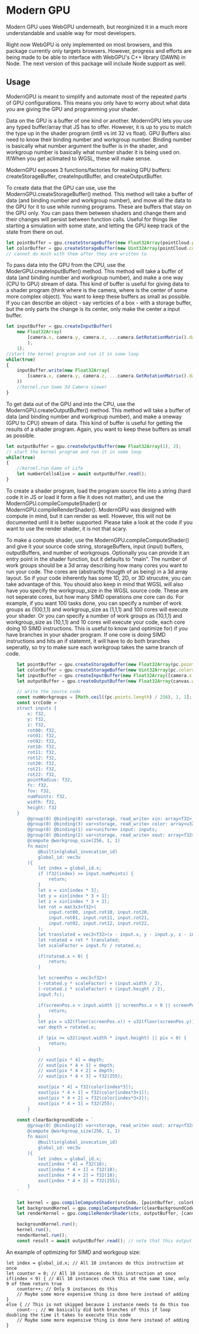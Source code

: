 # Modern GPU

Modern GPU uses WebGPU underneath, but reorginized it in a much more understandable and usable way for most developers.

Right now WebGPU is only implemented on most browsers, and this package currently only targets browsers. However, progress and efforts are being made to be able to interface with WebGPU's C++ library (DAWN) in Node. The next version of this package will include Node support as well.

## Usage

ModernGPU is meant to simplify and automate most of the repeated parts of GPU configurations. This means you only have to worry about what data you are giving the GPU and programming your shader.

Data on the GPU is a buffer of one kind or another. ModernGPU lets you use any typed buffer/array that JS has to offer. However, it is up to you to match the type up in the shader program (int8 vs int 32 vs float). GPU Buffers also need to know their binding number and workgroup number. Binding number is basically what number argument the buffer is in the shader, and workgroup number is basically what number shader it is being used on. If/When you get aclimated to WGSL, these will make sense.

ModernGPU exposes 3 functions/factories for making GPU buffers: createStorageBuffer, createInputBuffer, and createOutputBuffer.

To create data that the GPU can use, use the ModernGPU.createStorageBuffer() method. This method will take a buffer of data (and binding number and workgroup number), and move all the data to the GPU for it to use while running programs. These are buffers that stay on the GPU only. You can pass them between shaders and change them and their changes will persist between function calls. Useful for things like starting a simulation with some state, and letting the GPU keep track of the state from there on out.

```javascript
let pointBuffer = gpu.createStorageBuffer(new Float32Array(pointCloud.points.flat()), 0);
let colorBuffer = gpu.createStorageBuffer(new Uint32Array(pointCloud.colors.flat()), 3);
// cannot do much with them after they are written to

```

To pass data into the GPU from the CPU, use the ModerGPU.createInputBuffer() method. This method will take a buffer of data (and binding number and workgroup number), and make a one way (CPU to GPU) stream of data. This kind of buffer is useful for giving data to a shader program (think where is the camera, where is the center of some more complex object). You want to keep these buffers as small as possible. If you can describe an object - say verticies of a box - with a storage buffer, but the only parts the change is its center, only make the center a input buffer.

```javascript
let inputBuffer = gpu.createInputBuffer(
    new Float32Array(
        [camera.x, camera.y, camera.z, ...camera.GetRotationMatrix().data.flat(), camera.pointRadius, camera.fc, camera.fov, pc.points.length, canvas.width, canvas.height]
        ),
    1);
//start the kernel program and run it in some loop
while(true)
{
    inputBuffer.write(new Float32Array(
        [camera.x, camera.y, camera.z, ...camera.GetRotationMatrix().data.flat(), camera.pointRadius, camera.fc, camera.fov, pc.points.length, canvas.width, canvas.height]
    ))
    //kernel.run Some 3d Camera viewer
}

```

To get data out of the GPU and into the CPU, use the ModernGPU.createOutputBuffer() method. This method will take a buffer of data (and binding number and workgroup number), and make a oneway (GPU to CPU) stream of data. This kind of buffer is useful for getting the results of a shader program. Again, you want to keep these buffers as small as possible.

```javascript
let outputBuffer = gpu.createOutputBuffer(new Float32Array(1), 2);
// start the kernel program and run it in some loop
while(true)
{
    //kernel.run Game of Life
    let numberCellsAlive = await outputBuffer.read();
}
```

To create a shader program, load the program source file into a string (hard code it in JS or load it form a file it does not matter), and use the ModernGPU.compileComputeShader() or ModernGPU.compileRenderShader(). ModernGPU was designed with compute in mind, but it can render as well. However, this will not be documented until it is better supported. Please take a look at the code if you want to use the render shader, it is not that scary.

To make a compute shader, use the ModernGPU.compileComputeShader() and give it your source code string, storageBuffers, input (input) buffers, outputBuffers, and number of workgroups. Optionally you can provide it an entry point in the shader function, but it defaults to "main". The number of work groups should be a 3d array describing how many cores you want to run your code. The cores are (abstractly thougth of as being) in a 3d array layout. So if your code inherently has some 1D, 2D, or 3D strucutre, you can take advantage of this. You should also keep in mind that WGSL will also have you specify the workgroup_size in the WGSL source code. These are not seperate cores, but how many SIMD operations one core can do. For example, if you want 100 tasks done, you can specify a number of work groups as (100,1,1) and workgroup_size as (1,1,1) and 100 cores will execute your shader. Or you can specify a number of work groups as (10,1,1) and workgroup_size as (10,1,1) and 10 cores will execute your code, each core doing 10 SIMD instructions. This is useful to know (and optimize for) if you have branches in your shader program. If one core is doing SIMD instructions and hits an if statemnt, it will have to do both branches seperatly, so try to make sure each workgroup takes the same branch of code.

```javascript
    let pointBuffer = gpu.createStorageBuffer(new Float32Array(pc.points.flat()), 0);
    let colorBuffer = gpu.createStorageBuffer(new Uint32Array(pc.colors.flat()), 3);
    let inputBuffer = gpu.createInputBuffer(new Float32Array([camera.x, camera.y, camera.z, ...camera.GetRotationMatrix().data.flat(), camera.pointRadius, camera.fc, camera.fov, pc.points.length, canvas.width, canvas.height]), 1);
    let outputBuffer = gpu.createOutputBuffer(new Float32Array(canvas.width * canvas.height * 4), 2);

    // write the source code
    const numWorkgroups = [Math.ceil((pc.points.length) / 256), 1, 1];
    const srcCode = `
    struct inputs {
        x: f32,
        y: f32,
        z: f32,
        rot00: f32,
        rot01: f32,
        rot02: f32,
        rot10: f32,
        rot11: f32,
        rot12: f32,
        rot20: f32,
        rot21: f32,
        rot22: f32,
        pointRadius: f32,
        fc: f32,
        fov: f32,
        numPoints: f32,
        width: f32,
        height: f32
    }
        @group(0) @binding(0) var<storage, read_write> xin: array<f32>;
        @group(0) @binding(3) var<storage, read_write> color: array<u32>;
        @group(0) @binding(1) var<uniform> input: inputs;
        @group(0) @binding(2) var<storage, read_write> xout: array<f32>;
        @compute @workgroup_size(256, 1, 1)
        fn main(
            @builtin(global_invocation_id)
            global_id: vec3u
        ){
            let index = global_id.x;
            if (f32(index) >= input.numPoints) {
                return;
            }
            let x = xin[index * 3];
            let y = xin[index * 3 + 1];
            let z = xin[index * 3 + 2];
            let rot = mat3x3<f32>(
                input.rot00, input.rot10, input.rot20,
                input.rot01, input.rot11, input.rot21,
                input.rot02, input.rot12, input.rot22,
            );
            let translated = vec3<f32>(x - input.x, y - input.y, z - input.z);
            let rotated = rot * translated;
            let scaleFactor = input.fc / rotated.x;

            if(rotated.x < 0) {
                return;
            }

            let screenPos = vec3<f32>(
            (-rotated.y * scaleFactor) + (input.width / 2),
            (-rotated.z * scaleFactor) + (input.height / 2),
            input.fc);

            if(screenPos.x > input.width || screenPos.x < 0 || screenPos.y > input.height || screenPos.y < 0) {
                return;
            }
            let pix = u32(floor(screenPos.x)) + u32(floor(screenPos.y)) * u32(input.width);
            var depth = rotated.x;

            if (pix >= u32(input.width * input.height) || pix < 0) {
                return;
            }

            // xout[pix * 4] = depth;
            // xout[pix * 4 + 1] = depth;
            // xout[pix * 4 + 2] = depth;
            // xout[pix * 4 + 3] = f32(255);

            xout[pix * 4] = f32(color[index*3]);
            xout[pix * 4 + 1] = f32(color[index*3+1]);
            xout[pix * 4 + 2] = f32(color[index*3+2]);
            xout[pix * 4 + 3] = f32(255);
        }
        `
    const clearBackgroundCode = `
        @group(0) @binding(2) var<storage, read_write> xout: array<f32>;
        @compute @workgroup_size(256, 1, 1)
        fn main(
            @builtin(global_invocation_id)
            global_id: vec3u
        ){
            let index = global_id.x;
            xout[index * 4] = f32(18);
            xout[index * 4 + 1] = f32(18);
            xout[index * 4 + 2] = f32(18);
            xout[index * 4 + 3] = f32(255);
        }
    `

    let kernel = gpu.compileComputeShader(srcCode, [pointBuffer, colorBuffer], [inputBuffer], [outputBuffer], numWorkgroups);
    let backgroundKernel = gpu.compileComputeShader(clearBackgroundCode, [], [], [outputBuffer], [Math.ceil((canvas.width * canvas.height) / 256), 1, 1]);
    let renderKernel = gpu.compileRenderShader(ctx, outputBuffer, [canvas.width, canvas.height]);

    backgroundKernel.run();
    kernel.run();
    renderKernel.run();
    const result = await outputBuffer.read(); // note that this output buffer does not need to be an output buffer exepct for this read. It could be a storageBuffer.
```

An example of optimizing for SIMD and workgoup size:
```wgsl
let index = global_id.x; // All 10 instances do this instruction at once
let counter = 0; // All 10 instances do this instruction at once
if(index < 9) { // All 10 instances check this at the same time, only 9 of them return true
    counter++; // Only 9 instances do this
    // Maybe some more expensive thing is done here instead of adding
}
else { // This is not skipped because 1 instance needs to do this too
    count--; // We basically did both branches of this if loop doubling the time it takes to execute this code
    // Maybe some more expensive thing is done here instead of adding
}
```